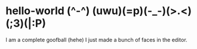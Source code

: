 # hello-world  (^-^) (uwu)(=p)(-_-)(>.<)(;3)(|:P)
I am a complete goofball (hehe) I just made a bunch of faces in the editor.
